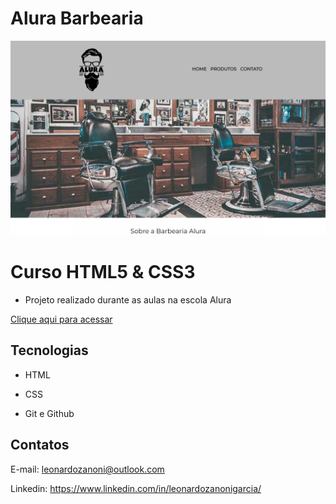 # Alura Barbearia

![preview](./.github/indexpreview.png)

# Curso HTML5 & CSS3

- Projeto realizado durante as aulas na escola Alura

[Clique aqui para acessar](https://leonardozanoni.github.io/Aprendendo-HTML5-e-CSS3/index.html)

## Tecnologias

- HTML

- CSS

- Git e Github

## Contatos

E-mail: leonardozanoni@outlook.com

Linkedin: https://www.linkedin.com/in/leonardozanonigarcia/